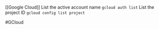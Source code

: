 [[Google Cloud]]
List the active account name
`gcloud auth list`
List the project ID
`gcloud config list project`

#GCloud
